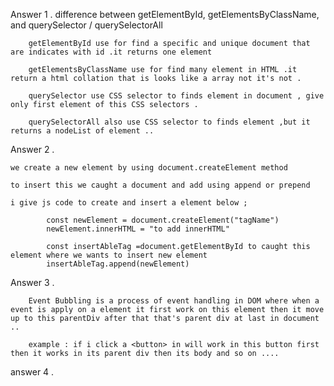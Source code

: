 Answer 1 .
    difference between getElementById, getElementsByClassName, and querySelector / querySelectorAll

        getElementById use for find a specific and unique document that are indicates with id .it returns one element 

        getElementsByClassName use for find many element in HTML .it return a html collation that is looks like a array not it's not .

        querySelector use CSS selector to finds element in document , give only first element of this CSS selectors .

        querySelectorAll also use CSS selector to finds element ,but it returns a nodeList of element ..

Answer 2 .

    we create a new element by using document.createElement method 

    to insert this we caught a document and add using append or prepend 

    i give js code to create and insert a element below ;

            const newElement = document.createElement("tagName")
            newElement.innerHTML = "to add innerHTML"

            const insertAbleTag =document.getElementById to caught this element where we wants to insert new element 
            insertAbleTag.append(newElement)



Answer 3  .

        Event Bubbling is a process of event handling in DOM where when a event is apply on a element it first work on this element then it move up to this parentDiv after that that's parent div at last in document .. 

        example : if i click a <button> in will work in this button first then it works in its parent div then its body and so on ....




answer 4  .


